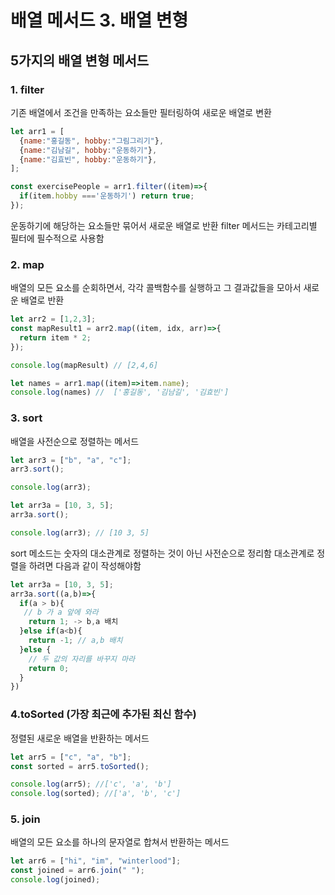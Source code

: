 # 배열 메서드 3. 배열 변형

## 5가지의 배열 변형 메서드
### 1. filter
기존 배열에서 조건을 만족하는 요소들만 필터링하여 새로운 배열로 변환

```javascript
let arr1 = [
  {name:"홍길동", hobby:"그림그리기"},
  {name:"김남길", hobby:"운동하기"},
  {name:"김효빈", hobby:"운동하기"},
];

const exercisePeople = arr1.filter((item)=>{
  if(item.hobby ==='운동하기') return true;
});
```
운동하기에 해당하는 요소들만 묶어서 새로운 배열로 반환
filter 메서드는 카테고리별 필터에 필수적으로 사용함

### 2. map
배열의 모든 요소를 순회하면서, 각각 콜백함수를 실행하고 그 결과값들을 모아서 새로운 배열로 반환
```javascript
let arr2 = [1,2,3];
const mapResult1 = arr2.map((item, idx, arr)=>{
  return item * 2;
});

console.log(mapResult) // [2,4,6]

let names = arr1.map((item)=>item.name);
console.log(names) //  ['홍길동', '김남길', '김효빈']
```

### 3. sort
배열을 사전순으로 정렬하는 메서드
```javascript
let arr3 = ["b", "a", "c"];
arr3.sort();

console.log(arr3);

let arr3a = [10, 3, 5];
arr3a.sort();

console.log(arr3); // [10 3, 5]
```
sort 메소드는 숫자의 대소관계로 정렬하는 것이 아닌 사전순으로 정리함
대소관계로 정렬을 하려면 다음과 같이 작성해야함
```javascript
let arr3a = [10, 3, 5];
arr3a.sort((a,b)=>{
  if(a > b){
   // b 가 a 앞에 와라 
    return 1; -> b,a 배치
  }else if(a<b){
    return -1; // a,b 배치
  }else {
    // 두 값의 자리를 바꾸지 마라
    return 0;
  }
})
```

### 4.toSorted (가장 최근에 추가된 최신 함수)
정렬된 새로운 배열을 반환하는 메서드
```javascript
let arr5 = ["c", "a", "b"];
const sorted = arr5.toSorted();

console.log(arr5); //['c', 'a', 'b']
console.log(sorted); //['a', 'b', 'c']
```

### 5. join
배열의 모든 요소를 하나의 문자열로 합쳐서 반환하는 메서드
```javascript
let arr6 = ["hi", "im", "winterlood"];
const joined = arr6.join(" ");
console.log(joined);
```
